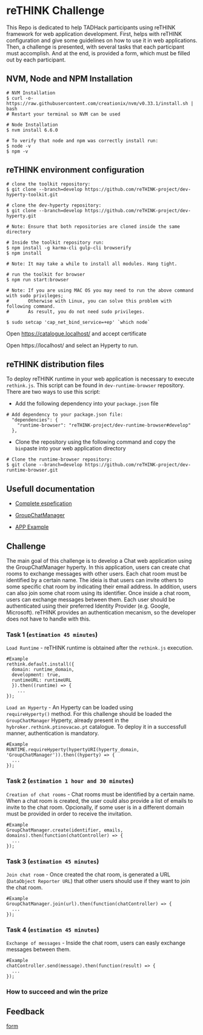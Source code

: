 # reTHINK Challenge

This Repo is dedicated to help TADHack participants using reTHINK framework for web application development. First, helps with reTHINK configuration and give some guidelines on how to use it in web applications. Then, a challenge is presented, with several tasks that each participant must accomplish. And at the end, is provided a form, which must be filled out by each participant.
 

## NVM, Node and NPM Installation

```shell
# NVM Installation
$ curl -o- https://raw.githubusercontent.com/creationix/nvm/v0.33.1/install.sh | bash
# Restart your terminal so NVM can be used

# Node Installation
$ nvm install 6.6.0

# To verify that node and npm was correctly install run:
$ node -v
$ npm -v
```


## reTHINK environment configuration 

```shell
# clone the toolkit repository:
$ git clone --branch=develop https://github.com/reTHINK-project/dev-hyperty-toolkit.git

# clone the dev-hyperty repository:
$ git clone --branch=develop https://github.com/reTHINK-project/dev-hyperty.git

# Note: Ensure that both repositories are cloned inside the same directory 
```

```shell
# Inside the toolkit repository run:
$ npm install -g karma-cli gulp-cli browserify
$ npm install

# Note: It may take a while to install all modules. Hang tight. 
```

```shell
# run the toolkit for browser
$ npm run start:browser

# Note: If you are using MAC OS you may need to run the above command with sudo privileges; 
#       Otherwise with Linux, you can solve this problem with following command. 
#       As result, you do not need sudo privileges.

$ sudo setcap 'cap_net_bind_service=+ep' `which node`

```


Open https://catalogue.localhost/ and accept certificate

Open https://localhost/ and select an Hyperty to run.


## reTHINK distribution files 

To deploy reTHINK runtime in your web application is necessary to execute `rethink.js`. This script can be found in `dev-runtime-browser` repository. There are two ways to use this script:

* Add the following dependency into your `package.json` file

```shell
# Add dependency to your package.json file:
  "dependencies": {
    "runtime-browser": "reTHINK-project/dev-runtime-browser#develop"
  },
```

* Clone the repository using the following command and copy the `bin`paste into your web application directory

```shell
# Clone the runtime-browser repository:
$ git clone --branch=develop https://github.com/reTHINK-project/dev-runtime-browser.git
```


## Usefull documentation

* [Complete espefication](https://github.com/reTHINK-project/specs)

* [GroupChatManager](https://github.com/reTHINK-project/dev-hyperty/tree/develop/docs/group-chat-manager)

* [APP Example](https://github.com/reTHINK-project/dev-app/tree/develop)

## Challenge

The main goal of this challenge is to develop a Chat web application using the GroupChatManager hyperty. In this application, users can create chat rooms to exchange messages with other users. Each chat room must be identified by a certain name. The ideia is that users can invite others to some specific chat room by indicating their email address. In addition, users can also join some chat room using its identifier. Once inside a chat room, users can exchange messages between them. 
Each user should be authenticated using their preferred Identity Provider (e.g. Google, Microsoft). reTHINK provides an authentication mecanism, so the developer does not have to handle with this.

### Task 1 (`estimation 45 minutes`)

`Load Runtime` - reTHINK runtime is obtained after the `rethink.js` execution.

```shell
#Example
rethink.default.install({ 
  domain: runtime_domain,
  development: true,
  runtimeURL: runtimeURL
  }).then((runtime) => {
    ... 
});
```

`Load an Hyperty` - An Hyperty can be loaded using `requireHyperty()` method. For this challenge should be loaded the `GroupChatManager` Hyperty, already present in the `hybroker.rethink.ptinovacao.pt` catalogue. To deploy it in a successfull manner, authentication is mandatory.

```shell
#Example
RUNTIME.requireHyperty(hypertyURI(hyperty_domain, 'GroupChatManager')).then((hyperty) => {
  ...
});
```

### Task 2 (`estimation 1 hour and 30 minutes`)

`Creation of chat rooms` - Chat rooms must be identified by a certain name. When a chat room is created, the user could also provide a list of emails to invite to the chat room. Opcionally, if some user is in a different domain must be provided in order to receive the invitation.

```shell
#Example
GroupChatManager.create(identifier, emails, domains).then(function(chatController) => {
  ...
});
```

### Task 3 (`estimation 45 minutes`)

`Join chat room` - Once created the chat room, is generated a URL (`DataObject Reporter URL`) that other users should use if they want to join the chat room.

```shell
#Example
GroupChatManager.join(url).then(function(chatController) => {
  ...
});
```

### Task 4 (`estimation 45 minutes`)

`Exchange of messages` - Inside the chat room, users can easly exchange messages between them.

```shell
#Example
chatController.send(message).then(function(result) => {
  ...
});
```

### How to succeed and win the prize 


## Feedback

[form](https://docs.google.com/forms/d/e/1FAIpQLSeFt56Ura0zkTqg_VX9od_jBZtE3-2mt_urTFvxsoRuQ3uJRw/viewform)
